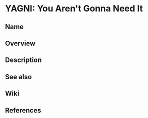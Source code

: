 # YAGNI: You Aren't Gonna Need It

## Name

## Overview

## Description

## See also

## Wiki

## References
